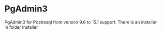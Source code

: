 # PgAdmin3
PgAdmin3 for Postresql from version 9.6 to 15.1 support.
There is an installer in folder Installer
